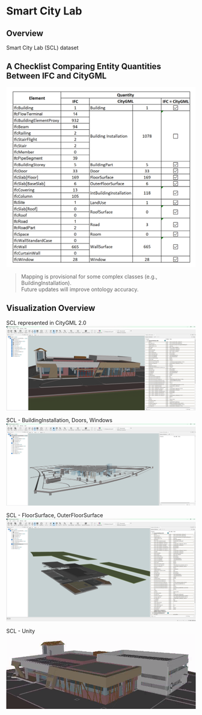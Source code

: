 # Smart City Lab

## Overview
Smart City Lab (SCL) dataset

## A Checklist Comparing Entity Quantities Between IFC and CityGML
![SmartCityLab-Overview](/Images/scl-quantity-check.png "SmartCityLab")


> Mapping is provisional for some complex classes (e.g., BuildingInstallation). <br>
> Future updates will improve ontology accuracy.

## Visualization Overview

SCL represented in CityGML 2.0
![SmartCityLab-Overview](/Images/smartcitylab-citygml.png "SmartCityLab")

SCL - BuildingInstallation, Doors, Windows
![SmartCityLab-Overview](/Images/smartcitylab-bldgInstallation-window-door.png "SmartCityLab")

SCL - FloorSurface, OuterFloorSurface
![SmartCityLab-Overview](/Images/smartcitylab-floor-outerfloor.png "SmartCityLab")

SCL - Unity <br>
![SmartCityLab-Overview](/Images/smartcitylab-unity.png "SmartCityLab")
